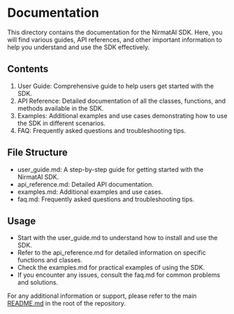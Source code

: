 # Documentation

This directory contains the documentation for the NirmatAI SDK. Here, you will find various guides, API references, and other important information to help you understand and use the SDK effectively.

## Contents

1. User Guide: Comprehensive guide to help users get started with the SDK.
2. API Reference: Detailed documentation of all the classes, functions, and methods available in the SDK.
3. Examples: Additional examples and use cases demonstrating how to use the SDK in different scenarios.
4. FAQ: Frequently asked questions and troubleshooting tips.

## File Structure

- user_guide.md: A step-by-step guide for getting started with the NirmatAI SDK.
- api_reference.md: Detailed API documentation.
- examples.md: Additional examples and use cases.
- faq.md: Frequently asked questions and troubleshooting tips.

## Usage

- Start with the user_guide.md to understand how to install and use the SDK.
- Refer to the api_reference.md for detailed information on specific functions and classes.
- Check the examples.md for practical examples of using the SDK.
- If you encounter any issues, consult the faq.md for common problems and solutions.

For any additional information or support, please refer to the main [README.md](../README.md) in the root of the repository.